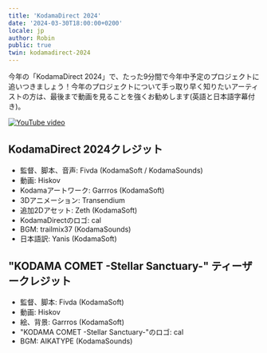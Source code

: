 ```yaml
---
title: 'KodamaDirect 2024'
date: '2024-03-30T18:00:00+0200'
locale: jp
author: Robin
public: true
twin: kodamadirect-2024
---
```

今年の「KodamaDirect 2024」で、たった9分間で今年中予定のプロジェクトに追いつきましょう！今年のプロジェクトについて手っ取り早く知りたいアーティストの方は、最後まで動画を見ることを強くお勧めします(英語と日本語字幕付き)。

[![YouTube video](https://i3.ytimg.com/vi/WqidYAWh7Cw/maxresdefault.jpg)](https://www.youtube.com/watch?v=WqidYAWh7Cw)

## KodamaDirect 2024クレジット
- 監督、脚本、音声: Fivda (KodamaSoft / KodamaSounds)
- 動画: Hiskov
- Kodamaアートワーク: Garrros (KodamaSoft)
- 3Dアニメーション: Transendium
- 追加2Dアセット: Zeth (KodamaSoft)
- KodamaDirectのロゴ: cal
- BGM: trailmix37 (KodamaSounds)
- 日本語訳: Yanis (KodamaSoft)

##  "KODAMA COMET -Stellar Sanctuary-" ティーザークレジット
- 監督、脚本: Fivda (KodamaSoft)
- 動画: Hiskov
- 絵、背景: Garrros (KodamaSoft)
- "KODAMA COMET -Stellar Sanctuary-"のロゴ: cal
- BGM: AIKATYPE (KodamaSounds)
